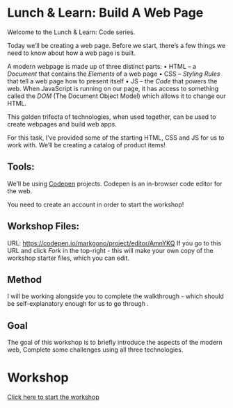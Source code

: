 # Lunch & Learn: Build A Web Page

Welcome to the Lunch & Learn: Code series.

Today we’ll be creating a web page. Before we start, there’s a few things we need to know about how a web page is built.

A modern webpage is made up of three distinct parts:
• HTML – a *Document* that contains the *Elements* of a web page
• CSS – *Styling Rules* that tell a web page how to present itself
• JS –  the *Code* that powers the web. When JavaScript is running on our page, it has access to something called the *DOM* (The Document Object Model) which allows it to change our HTML.

This golden trifecta of technologies, when used together, can be used to create webpages and build web apps.

For this task, I’ve provided some of the starting HTML, CSS and JS for us to work with. We’ll be creating a catalog of product items!

## Tools:
We’ll be using [Codepen](codepen.io) projects. Codepen is an in-browser code editor for the web.

You need to create an account in order to start the workshop!

## Workshop Files:
URL: https://codepen.io/markgono/project/editor/AmnYKQ
If you go to this URL and click *Fork* in the top-right - this will make your own copy of the workshop starter files, which you can edit.

## Method
I will be working alongside you to complete the walkthrough - which should be self-explanatory enough for us to go through .

## Goal
The goal of this workshop is to briefly introduce the aspects of the modern web,
Complete some challenges using all three technologies.

# Workshop
[Click here to start the workshop](01-html.md)
